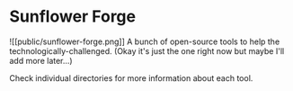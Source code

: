 # Sunflower Forge

![[public/sunflower-forge.png]]
A bunch of open-source tools to help the technologically-challenged.
(Okay it's just the one right now but maybe I'll add more later...)

Check individual directories for more information about each tool.
